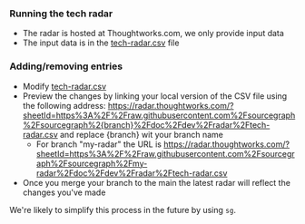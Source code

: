 ### Running the tech radar

- The radar is hosted at Thoughtworks.com, we only provide input data
- The input data is in the [tech-radar.csv](https://github.com/sourcegraph/sourcegraph/blob/main/doc/dev/radar/tech-radar.csv) file

### Adding/removing entries

- Modify [tech-radar.csv](https://github.com/sourcegraph/sourcegraph/blob/main/doc/dev/radar/tech-radar.csv)
- Preview the changes by linking your local version of the CSV file using the following address: https://radar.thoughtworks.com/?sheetId=https%3A%2F%2Fraw.githubusercontent.com%2Fsourcegraph%2Fsourcegraph%2{branch}%2Fdoc%2Fdev%2Fradar%2Ftech-radar.csv and replace {branch} wit your branch name
  - For branch "my-radar" the URL is https://radar.thoughtworks.com/?sheetId=https%3A%2F%2Fraw.githubusercontent.com%2Fsourcegraph%2Fsourcegraph%2Fmy-radar%2Fdoc%2Fdev%2Fradar%2Ftech-radar.csv
- Once you merge your branch to the main the latest radar will reflect the changes you've made

We're likely to simplify this process in the future by using `sg`.


